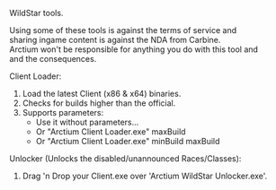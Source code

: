 WildStar tools.

Using some of these tools is against the terms of service and<br />
sharing ingame content is against the NDA from Carbine.<br />
Arctium won't be responsible for anything you do with this tool and<br />
and the consequences.

Client Loader:<br />
1. Load the latest Client (x86 & x64) binaries.<br />
2. Checks for builds higher than the official.<br />
3. Supports parameters:<br />
   - Use it without parameters...<br />
   - Or "Arctium Client Loader.exe" maxBuild<br />
   - Or "Arctium Client Loader.exe" minBuild maxBuild<br />
   
Unlocker (Unlocks the disabled/unannounced Races/Classes):<br />
1. Drag 'n Drop your Client.exe over 'Arctium WildStar Unlocker.exe'.<br />
